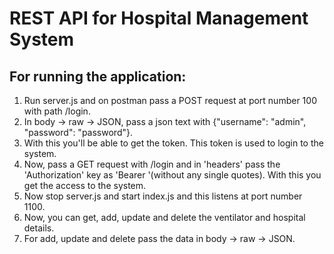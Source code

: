 # REST API for Hospital Management System

## For running the application: 

1. Run server.js and on postman pass a POST request at port number 100 with path /login.
2. In body -> raw -> JSON, pass a json text with {"username": "admin", "password": "password"}.
3. With this you'll be able to get the token. This token is used to login to the system.
4. Now, pass a GET request with /login and in 'headers' pass the 'Authorization' key as 'Bearer <generated token>'(without any single quotes). With this you get the access to the system.
5. Now stop server.js and start index.js and this listens at port number 1100.
6. Now, you can get, add, update and delete the ventilator and hospital details.
7. For add, update and delete pass the data in body -> raw -> JSON.
